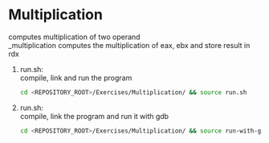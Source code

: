 # Multiplication
computes multiplication of two operand<br />
_multiplication computes the multiplication of eax, ebx and store result in rdx
 1. run.sh: <br />
    compile, link and run the program <br />
    ```bash
    cd <REPOSITORY_ROOT>/Exercises/Multiplication/ && source run.sh
    ```
 
 2. run.sh: <br />
    compile, link the program and run it with gdb <br />
    ```bash
    cd <REPOSITORY_ROOT>/Exercises/Multiplication/ && source run-with-gdb.sh
    ```
